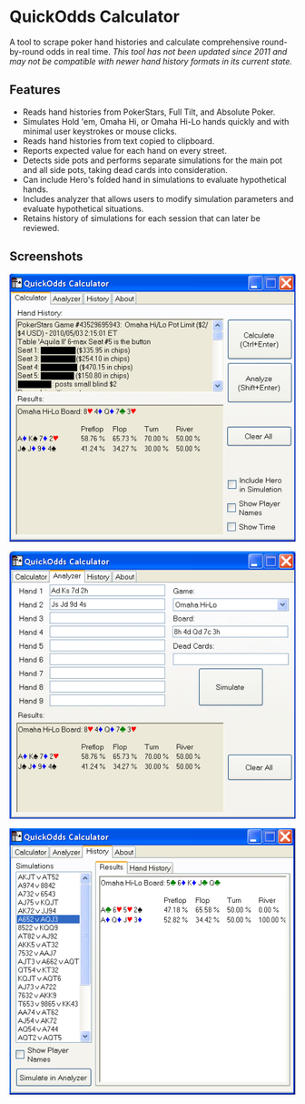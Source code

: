 # QuickOdds Calculator

A tool to scrape poker hand histories and calculate comprehensive round-by-round odds in real time. *This tool has not been updated since 2011 and may not be compatible with newer hand history formats in its current state.*

## Features

* Reads hand histories from PokerStars, Full Tilt, and Absolute Poker.
* Simulates Hold 'em, Omaha Hi, or Omaha Hi-Lo hands quickly and with minimal user keystrokes or mouse clicks.
* Reads hand histories from text copied to clipboard.
* Reports expected value for each hand on every street.
* Detects side pots and performs separate simulations for the main pot and all side pots, taking dead cards into consideration.
* Can include Hero's folded hand in simulations to evaluate hypothetical hands.
* Includes analyzer that allows users to modify simulation parameters and evaluate hypothetical situations.
* Retains history of simulations for each session that can later be reviewed.

## Screenshots

![Image](QOscreenshot.PNG)

![Image](QOanalyzer.PNG)

![Image](QOhistory.PNG)
